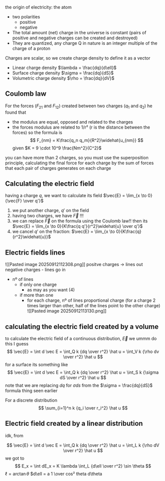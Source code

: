 the origin of electricity: the atom
- two polarities
	- positive
	- negative
- The total amount (net) charge in the universe is constant (pairs of positive and negative charges can be created and destroyed)
-  They are quantized, any charge Q in nature is an integer multiple of the charge of a proton

Charges are scalar, so we create charge density to define it as a vector
- Linear charge density $\lambda = \frac{dq}{d\ell}$
- Surface charge density $\sigma = \frac{dq}{dS}$
- Volumetric charge density $\rho = \frac{dq}{dV}$
## Coulomb law
For the forces ($F_{21}$ and $F_{12}$) created between two charges ($q_1$ and $q_2$) he found that
- the modulus are equal, opposed and related to the charges
- the forces modulus are related to 1/r² (r is the distance between the forces)
so the formula is
$$
F_{nm} = K\frac{q_n q_m}{R^2}\widehat{u_{nm}}
$$
given $K = 9 \cdot 10^9 \frac{Nm^2}{C^2}$

you can have more than 2 charges, so you must use the superposition principle, calculating the final force for each charge by the sum of forces that each pair of charges generates on each charge

## Calculating the electric field
having a charge $q$, we want to calculate its field $\vec{E} = \lim_{x \to 0}{\vec{F} \over q'}$
1. we put another charge, $q'$ on the field
2. having two charges, we have $\vec{F}$ !!!
3. we can replace $\vec{F}$ on the formula using the Coulomb law!! then its $\vec{E} = \lim_{x \to 0}{K\frac{q q'}{r^2}\widehat{u} \over q'}$
4. we cancel $q'$ on the fraction: $\vec{E} = \lim_{x \to 0}{K\frac{q}{r^2}\widehat{u}}$

## Electric fields lines
![[Pasted image 20250912112308.png]]
positve charges -> lines out
negative charges - lines go in
- nº of lines
	- if only one charge
		- as may as you want (4)
	- if more than one
		- for each charge, nº of lines proportional charge (for a charge 2 times larger than other, half of the lines point to the other charge)
		  ![[Pasted image 20250912113130.png]]
## calculating the electric field created by a volume
to calculate the electric field of a continuous distribution, $\vec{E}$ we ummm do this I guess
$$
	\vec{E}
	=
	\int d \vec E
	=
	\int_Q k {dq \over r^2} \hat u
	=
	\int_V k {\rho dv \over r^2} \hat u
$$
for a surface its something like
$$
	\vec{E}
	=
	\int d \vec E
	=
	\int_Q k {dq \over r^2} \hat u
	=
	\int_S k {\sigma dS \over r^2} \hat u
$$
note that we are replacing $dq$ for $\sigma ds$ from the $\sigma = \frac{dq}{dS}$ formula thing seen earlier

For a discrete distribution
$$
	\sum_{i=1}^n k {q_i \over r_i^2} \hat u
$$
## Electric field created by a linear distribution
idk, from 

$$
	\vec{E}
	=
	\int d \vec E
	=
	\int_Q k {dq \over r^2} \hat u
	=
	\int_L k {\rho dV \over r^2} \hat u
$$
we got to
$$
	E_x = \int dE_x = K \lambda \int_L {d\ell \over r^2}  \sin \theta
$$
$\ell = \arctan \theta$
$d\ell = a 1 \over cos² theta d\theta
